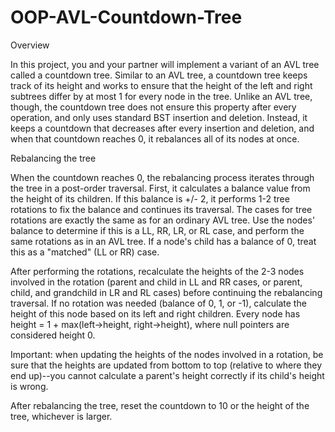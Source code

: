 # OOP-AVL-Countdown-Tree
Overview

In this project, you and your partner will implement a variant of an AVL tree called a countdown tree.  Similar to an AVL tree, a countdown tree keeps track of its height and works to ensure that the height of the left and right subtrees differ by at most 1 for every node in the tree.  Unlike an AVL tree, though, the countdown tree does not ensure this property after every operation, and only uses standard BST insertion and deletion.  Instead, it keeps a countdown that decreases after every insertion and deletion, and when that countdown reaches 0, it rebalances all of its nodes at once.

Rebalancing the tree

When the countdown reaches 0, the rebalancing process iterates through the tree in a post-order traversal.  First, it calculates a balance value from the height of its children.  If this balance is +/- 2, it performs 1-2 tree rotations to fix the balance and continues its traversal.  The cases for tree rotations are exactly the same as for an ordinary AVL tree.  Use the nodes' balance to determine if this is a LL, RR, LR, or RL case, and perform the same rotations as in an AVL tree. If a node's child has a balance of 0, treat this as a "matched" (LL or RR) case.

After performing the rotations, recalculate the heights of the 2-3 nodes involved in the rotation (parent and child in LL and RR cases, or parent, child, and grandchild in LR and RL cases) before continuing the rebalancing traversal.  If no rotation was needed (balance of 0, 1, or -1), calculate the height of this node based on its left and right children. Every node has height = 1 + max(left->height, right->height), where null pointers are considered height 0.

Important:  when updating the heights of the nodes involved in a rotation, be sure that the heights are updated from bottom to top (relative to where they end up)--you cannot calculate a parent's height correctly if its child's height is wrong.

After rebalancing the tree, reset the countdown to 10 or the height of the tree, whichever is larger.

